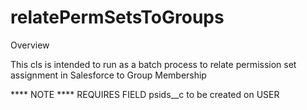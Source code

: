 # relatePermSetsToGroups

Overview

This cls is intended to run as a batch process to relate permission set assignment in Salesforce to Group Membership

**** NOTE ****   REQUIRES FIELD psids__c to be created on USER

